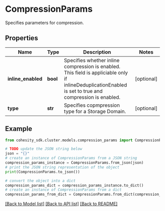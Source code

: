 # CompressionParams

Specifies parameters for compression.

## Properties

Name | Type | Description | Notes
------------ | ------------- | ------------- | -------------
**inline_enabled** | **bool** | Specifies whether inline compression is enabled. This field is appliciable only if inlineDeduplicationEnabled is set to true and compression is enabled. | [optional] 
**type** | **str** | Specifies copmpression type for a Storage Domain. | [optional] 

## Example

```python
from cohesity_sdk.cluster.models.compression_params import CompressionParams

# TODO update the JSON string below
json = "{}"
# create an instance of CompressionParams from a JSON string
compression_params_instance = CompressionParams.from_json(json)
# print the JSON string representation of the object
print(CompressionParams.to_json())

# convert the object into a dict
compression_params_dict = compression_params_instance.to_dict()
# create an instance of CompressionParams from a dict
compression_params_from_dict = CompressionParams.from_dict(compression_params_dict)
```
[[Back to Model list]](../README.md#documentation-for-models) [[Back to API list]](../README.md#documentation-for-api-endpoints) [[Back to README]](../README.md)


